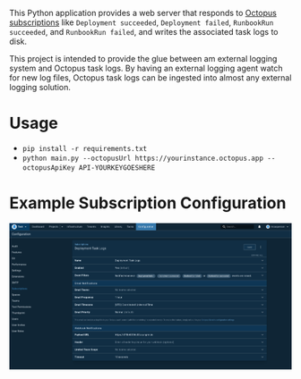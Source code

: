 This Python application provides a web server that responds to [Octopus subscriptions](https://octopus.com/docs/administration/managing-infrastructure/subscriptions)
like `Deployment succeeded`, `Deployment failed`, `RunbookRun succeeded`, and `RunbookRun failed`, and writes the 
associated task logs to disk.

This project is intended to provide the glue between am external logging system and Octopus task logs. By having an
external logging agent watch for new log files, Octopus task logs can be ingested into almost any external logging
solution.

# Usage

* `pip install -r requirements.txt`
* `python main.py --octopusUrl https://yourinstance.octopus.app --octopusApiKey API-YOURKEYGOESHERE`

# Example Subscription Configuration

![](subscriptions.png)